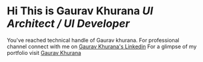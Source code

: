 # Hi This is Gaurav Khurana *UI Architect / UI Developer* 

You've reached technical handle of Gaurav khurana.
For professional channel connect with me on [Gaurav Khurana's Linkedin](https://www.linkedin.com/in/gaurav-khurana-6ba92b15/)
For a glimpse of my portfolio visit [Gaurav Khurana](https://gauravkhurana.ca)
